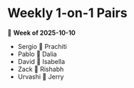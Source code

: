 # Weekly 1-on-1 Pairs
📅 **Week of 2025-10-10**

- Sergio 🤝 Prachiti
- Pablo 🤝 Dalia
- David 🤝 Isabella
- Zack 🤝 Rishabh
- Urvashi 🤝 Jerry
